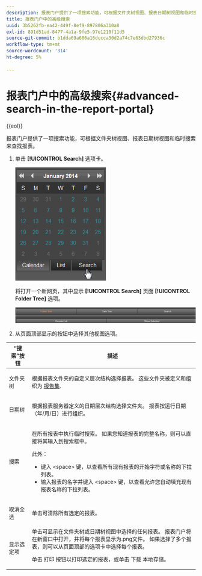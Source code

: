 ```yaml
---
description: 报表门户提供了一项搜索功能，可根据文件夹树视图、报表日期树视图和临时搜索来查找报表。
title: 报表门户中的高级搜索
uuid: 3b5262fb-ea42-449f-8ef9-897806a310a8
exl-id: 891d51ad-8477-4a1a-9fe5-97e1210f11d5
source-git-commit: b1dda69a606a16dccca30d2a74c7e63dbd27936c
workflow-type: tm+mt
source-wordcount: '314'
ht-degree: 5%

---
```


# 报表门户中的高级搜索{#advanced-search-in-the-report-portal}

{{eol}}

报表门户提供了一项搜索功能，可根据文件夹树视图、报表日期树视图和临时搜索来查找报表。

1. 单击 **[!UICONTROL Search]** 选项卡。

   ![](assets/report_portal_search_button.png)

   将打开一个新网页，其中显示 **[!UICONTROL Search]** 页面 **[!UICONTROL Folder Tree]** 选项。

   ![](assets/report_portal_search_headers.png)

1. 从页面顶部显示的按钮中选择其他视图选项。

<table id="table_02610040A3284C07B62A6E70C0421573"> 
 <thead> 
  <tr> 
   <th colname="col1" class="entry"> “搜索”按钮 </th> 
   <th colname="col2" class="entry"> 描述 </th> 
  </tr> 
 </thead>
 <tbody> 
  <tr> 
   <td colname="col1"> <p>文件夹树 </p> </td> 
   <td colname="col2"> <p>根据报表文件夹的自定义层次结构选择报表。 这些文件夹被定义和组织为 <a href="../../home/c-rpt-oview/c-work-rpt-sets/c-work-rpt-sets.md#concept-a5f078668e1245e684cb2a778c8803d5"> 报告集</a>. </p> </td> 
  </tr> 
  <tr> 
   <td colname="col1"> <p>日期树 </p> </td> 
   <td colname="col2"> <p>根据报表服务器定义的日期层次结构选择文件夹。 报表按运行日期（年/月/日）进行组织。 </p> </td> 
  </tr> 
  <tr> 
   <td colname="col1"> <p>搜索 </p> </td> 
   <td colname="col2"> <p>在所有报表中执行临时搜索。 如果您知道报表的完整名称，则可以直接将其输入到搜索框中。 </p> <p>此外： </p> 
    <ul id="ul_EAE30AAA865942078D0C6C0AE527C07C"> 
     <li id="li_F5213977442F4B89A62CA6BC315F95BE">键入 &lt;space&gt; 键，以查看所有现有报表的开始字符或名称的下拉列表。 </li> 
     <li id="li_C28799438777471290B424CAFFCAF810">输入报表的名字并键入 &lt;space&gt; 键，以查看允许您自动填充现有报表名称的下拉列表。 </li> 
    </ul> </td> 
  </tr> 
  <tr> 
   <td colname="col1"> <p>取消全选 </p> </td> 
   <td colname="col2"> 单击可清除所有选定的报表。 </td> 
  </tr> 
  <tr> 
   <td colname="col1"> <p>显示选定项 </p> </td> 
   <td colname="col2">单击可显示在文件夹树或日期树视图中选择的任何报表。 报表门户将在新窗口中打开，并将每个报表显示为.png文件。 如果选择了多个报表，则可以从页面顶部的选项卡中选择每个报表。 <p>单击 <span class="uicontrol"> 打印</span> 按钮以打印选定的报表，或单击 <span class="uicontrol"> 下载</span> 本地存储。 </p> </td> 
  </tr> 
 </tbody> 
</table>
